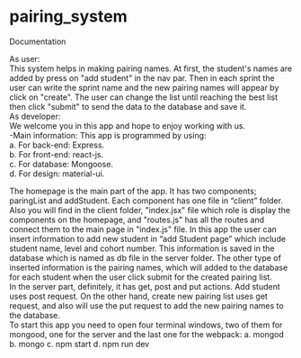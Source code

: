 # pairing_system

Documentation  
 
As user:  
This system helps in making pairing names. At first, the student's names are added by press on "add student" in the nav par. Then in each sprint the user can write the sprint name and the new pairing names will appear by click on "create". The user can change the list until reaching the best list then click "submit" to send the data to the database and save it.  
As developer:   
We welcome you in this app and hope to enjoy working with us.  
-Main information:   This app is programmed by using:  
a. For back-end: Express.  
b. For front-end: react-js.  
c. For database: Mongoose.  
d. For design: material-ui.  
  
The homepage is the main part of the app. It has two components; paringList and addStudent. Each component has one file in “client” folder. Also you will find in the client folder, "index.jsx" file which role is display the components on the homepage, and "routes.js" has all the routes and connect them to the main page in "index.js" file. 
In this app the user can insert information to add new student in “add Student page” which include student name, level and cohort number. This information is saved in the database which is named as db file in the server folder. The other type of inserted information is the pairing names, which will added to the database for each student when the user click submit for the created pairing list.    
In the server part, definitely, it has get, post and put actions. Add student uses post request. On the other hand, create new pairing list uses get request, and also will use the put request to add the new pairing names to the database.    
To start this app you need to open four terminal windows, two of them for mongood, one for the server and the last one for the webpack: 
a. mongod 
b. mongo 
c. npm start 
d. npm run dev 